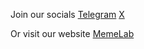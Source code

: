Join our socials
[Telegram](https://t.me/memelab)
[X](https://x.com/memelab)

Or visit our website
[MemeLab](https://memelab.io)